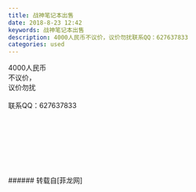 ```yaml
---
title: 战神笔记本出售
date: 2018-8-23 12:42
keywords: 战神笔记本出售
description: 4000人民币不议价，议价勿扰联系QQ：627637833
categories: used
---
```

<td class="t_f" id="postmessage_1678527">

4000人民币<br/>
不议价，<br/>
议价勿扰<br/>
<br/>
联系QQ：627637833<br/>
<img alt="" border="0" class="zoom" data-cf-modified-5059552062a1edc48d0fede8-="" file="http://www.flw.ph/data/appbyme/upload/image/201808/23/7ClIo42xjU7N.jpg" id="aimg_R3I7Z" lazyloadthumb="1" onclick="" onmouseover="" src="http://www.flw.ph/data/appbyme/upload/image/201808/23/7ClIo42xjU7N.jpg"/><br/>
<br/>
<img alt="" border="0" class="zoom" data-cf-modified-5059552062a1edc48d0fede8-="" file="http://www.flw.ph/data/appbyme/upload/image/201808/23/mtswob7qD9OA.jpg" id="aimg_XxNOc" lazyloadthumb="1" onclick="" onmouseover="" src="http://www.flw.ph/data/appbyme/upload/image/201808/23/mtswob7qD9OA.jpg"/><br/>
<br/>
<img alt="" border="0" class="zoom" data-cf-modified-5059552062a1edc48d0fede8-="" file="http://www.flw.ph/data/appbyme/upload/image/201808/23/0PUfhVpARVSa.jpg" id="aimg_EM0s0" lazyloadthumb="1" onclick="" onmouseover="" src="http://www.flw.ph/data/appbyme/upload/image/201808/23/0PUfhVpARVSa.jpg"/><br/>
<br/>
<img alt="" border="0" class="zoom" data-cf-modified-5059552062a1edc48d0fede8-="" file="http://www.flw.ph/data/appbyme/upload/image/201808/23/0cG007gPv5qG.jpg" id="aimg_dOJhn" lazyloadthumb="1" onclick="" onmouseover="" src="http://www.flw.ph/data/appbyme/upload/image/201808/23/0cG007gPv5qG.jpg"/><br/>
<br/>
<img alt="" border="0" class="zoom" data-cf-modified-5059552062a1edc48d0fede8-="" file="http://www.flw.ph/data/appbyme/upload/image/201808/23/aE4LNlIPYH40.jpg" id="aimg_fTcN5" lazyloadthumb="1" onclick="" onmouseover="" src="http://www.flw.ph/data/appbyme/upload/image/201808/23/aE4LNlIPYH40.jpg"/><br/>
<br/>
<img alt="" border="0" class="zoom" data-cf-modified-5059552062a1edc48d0fede8-="" file="http://www.flw.ph/data/appbyme/upload/image/201808/23/UNjLRsttrUsJ.jpg" id="aimg_h5boZ" lazyloadthumb="1" onclick="" onmouseover="" src="http://www.flw.ph/data/appbyme/upload/image/201808/23/UNjLRsttrUsJ.jpg"/><br/>
<br/>
<img alt="" border="0" class="zoom" data-cf-modified-5059552062a1edc48d0fede8-="" file="http://www.flw.ph/data/appbyme/upload/image/201808/23/cKpLSyvV9XaM.jpg" id="aimg_rgmYJ" lazyloadthumb="1" onclick="" onmouseover="" src="http://www.flw.ph/data/appbyme/upload/image/201808/23/cKpLSyvV9XaM.jpg"/><br/>
<br/>
</td>
###### 转载自[菲龙网]